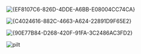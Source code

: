 

![{EF8107C6-826D-4DDE-A6BB-E08004CC74CA}](https://github.com/user-attachments/assets/be8009ca-62ee-4316-88c7-4be327ee5936)

![{C4024616-882C-4663-A624-22891D9F65E2}](https://github.com/user-attachments/assets/3b57d302-fd7b-402e-bdf4-c1fd9f28a4ca)

![{90E77B84-D268-420F-91FA-3C2486AC3FD2}](https://github.com/user-attachments/assets/a4d097cd-53d4-4c36-8c4e-834560ed20ef)

![pilt](https://github.com/user-attachments/assets/ccf13452-8b7f-4876-8f0f-4d71ce526f70)
